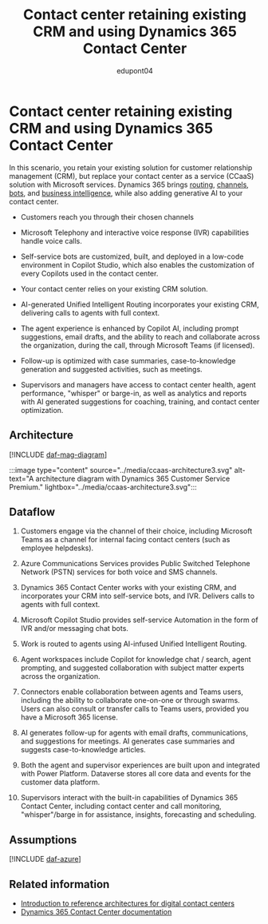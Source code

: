 ﻿---
title: Contact center retaining existing CRM and using Dynamics 365 Contact Center
description: Learn about reference architectures for contact centers with Dynamics 365 Contact Center and a non-Microsoft CRM solution.
author: edupont04
ms.author: fredgraver
ms.topic: article
ms.date: 06/28/2024
---

# Contact center retaining existing CRM and using Dynamics 365 Contact Center

In this scenario, you retain your existing solution for customer relationship management (CRM), but replace your contact center as a service (CCaaS) solution with Microsoft services. Dynamics 365 brings [routing](/dynamics365/customer-service/administer/overview-unified-routing), [channels](/dynamics365/customer-service/implement/try-channels), [bots](/microsoft-copilot-studio/), and [business intelligence](/dynamics365/customer-service/use/omnichannel-analytics-insights), while also adding generative AI to your contact center. ​

- Customers reach you through their chosen channels​

- Microsoft Telephony and interactive voice response (IVR) capabilities handle voice calls​.

- Self-service bots are customized, built, and deployed in a low-code environment in Copilot Studio, which also enables the customization of every Copilots used in the contact center.​

- Your contact center relies on your existing CRM solution. ​

- AI-generated Unified Intelligent Routing incorporates your existing CRM, delivering calls to agents with full context.  ​

- The agent experience is enhanced by Copilot AI, including prompt suggestions, email drafts, and the ability to reach and collaborate across the organization, during the call, through Microsoft Teams (if licensed).​

- Follow-up is optimized with case summaries, case-to-knowledge generation and suggested activities, such as meetings.​

- Supervisors and managers have access to contact center health, agent performance, "whisper" or barge-in, as well as analytics and reports with AI generated suggestions for coaching, training, and contact center optimization.

## Architecture

[!INCLUDE [daf-mag-diagram](../includes/daf-mag-diagram.md)]

:::image type="content" source="../media/ccaas-architecture3.svg" alt-text="A architecture diagram with Dynamics 365 Customer Service Premium." lightbox="../media/ccaas-architecture3.svg":::

## Dataflow

1. Customers engage via the channel of their choice, including Microsoft Teams as a channel for internal facing contact centers (such as employee helpdesks). ​

2. Azure Communications Services provides Public Switched Telephone Network (PSTN) services for both voice and SMS channels. ​

3. Dynamics 365 Contact Center works with your existing CRM, and incorporates your CRM into self-service bots, and IVR. Delivers calls to agents with full context. ​

4. Microsoft Copilot Studio provides self-service Automation in the form of IVR and/or messaging chat bots. ​

5. Work is routed to agents using AI-infused Unified Intelligent Routing.​

6. Agent workspaces include Copilot for knowledge chat / search, agent prompting, and suggested collaboration with subject matter experts across the organization. ​

7. Connectors enable collaboration between agents and Teams users, including the ability to collaborate one-on-one or through swarms. Users can also consult or transfer calls to Teams users, provided you have a Microsoft 365 license.

8. AI generates follow-up for agents with email drafts, communications, and suggestions for meetings. AI generates case summaries and suggests case-to-knowledge articles. ​

9. Both the agent and supervisor experiences are built upon and integrated with Power Platform. Dataverse stores all core data and events for the customer data platform.​

10. Supervisors interact with the built-in capabilities of Dynamics 365 Contact Center, including contact center and call monitoring, "whisper"/barge in for assistance, insights, forecasting and scheduling.

<!-- (To come: Components, Related Resources. I don't have access to how the Dynamics 365 Contact Center Learn pages are being laid out, so we'll have to wait for this.) -->

## Assumptions

[!INCLUDE [daf-azure](../includes/daf-azure.md)]

## Related information

- [Introduction to reference architectures for digital contact centers](contact-center-overview.md)  
- [Dynamics 365 Contact Center documentation](/dynamics365/contact-center/)  
